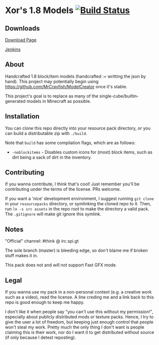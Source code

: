Xor's 1.8 Models [![Build Status](http://ci.yawk.at/job/1.8-Models/badge/icon)](http://ci.yawk.at/job/1.8-Models/)
==========
## Downloads

[Download Page](http://models.xor.boole.io)

[Jenkins](http://ci.yawk.at/job/1.8-Models/)

## About

Handcrafted 1.8 block/item models (handcrafted := writting the json by hand).
This project may potentially begin using https://github.com/MrCrayfish/ModelCreator once it's stable.

This project's goal is to replace as many of the single-cube/builtin-generated models in Minecraft as possible.

## Installation

You can clone this repo directly into your resource pack directory, or you can build a distributable zip with `./build`.

Note that `build` has some compilation flags, which are as follows:
  
  - `-noblockitems` - Disables custom icons for (most) block items, such as dirt being a sack of dirt in the inventory.

## Contributing

If you wanna contribute, I think that's cool! Just remember you'll be contributing under the terms of the license. PRs welcome.

If you want a 'nice' development environment, I suggest running `git clone` in your `resourcepacks` directory, or symlinking
the cloned repo to it. Then, run `ln -s src assets` in the repo root to make the directory a valid pack. The `.gitignore` will
make git ignore this symlink.

## Notes

"Official" channel: #think @ irc.spi.gt

The sole branch (master) is bleeding edge, so don't blame me if broken stuff makes it in.

This pack does not and *will not* support Fast GFX mode.

## Legal

If you wanna use my pack in a non-personal context (e.g. a creative work such as a video), read the license. A line creding me
and a link back to this repo is good enough to keep me happy.

I don't like it when people say "you can't use this without my permission!", especially about publicly distributed mods or texture packs.
Hence, I try to give the user a lot of freedom, but keeping just enough control that people won't steal my work. Pretty much the only
thing I don't want is people claiming this is their work, nor do I want it to get distributed without source (if only because I detest
reposting).
